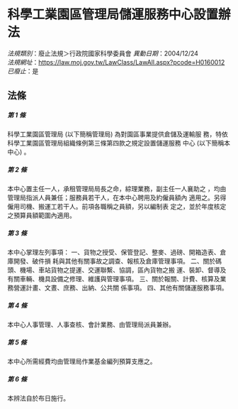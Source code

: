 # 科學工業園區管理局儲運服務中心設置辦法

*法規類別*：廢止法規＞行政院國家科學委員會
*異動日期*：2004/12/24  
*法規網址*：https://law.moj.gov.tw/LawClass/LawAll.aspx?pcode=H0160012
*已廢止*：是


## 法條
##### 第 1 條
科學工業園區管理局 (以下簡稱管理局) 為對園區事業提供倉儲及運輸服
務，特依科學工業園區管理局組織條例第三條第四款之規定設置儲運服務
中心 (以下簡稱本中心) 。


##### 第 2 條
本中心置主任一人，承租管理局局長之命，綜理業務，副主任一人襄助之
，均由管理局指派人員兼任；服務員若干人，在本中心聘用及約僱員額內
適用之。另得僱用司機、搬運工若干人。前項各職稱之員額，另以編制表
定之，並於年度核定之預算員額範圍內適用。


##### 第 3 條
本中心掌理左列事項：
一、貨物之授受、保管登記、整麥、過磅、開箱造表、倉庫開發、破件損
    耗與其他有關事故之調查、報核及倉庫管理事項。
二、關於碼頭、機場、車站貨物之提運、交運聯繫、協調，區內貨物之搬
    運、裝卸、督導及有關車輛、機具設備之修理、維護與管理事項。
三、關於報關、計費、核算及業務營運計畫、文晝、庶務、出納、公共關
    係事項。
四、其他有關儲運服務事項。


##### 第 4 條
本中心人事管理、人事查核、會計業務、由管理局派員兼辦。


##### 第 5 條
本中心所需經費均由管理局作業基金編列預算支應之。


##### 第 6 條
本辨法自於布日施行。




